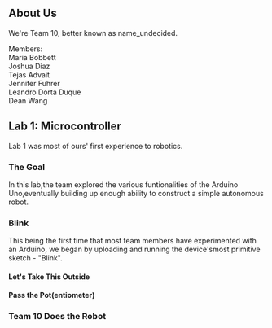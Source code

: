 ## About Us

We're Team 10, better known as name_undecided.


Members: <br>
Maria Bobbett <br>
Joshua Diaz <br>
Tejas Advait <br>
Jennifer Fuhrer <br>
Leandro Dorta Duque <br>
Dean Wang <br>

## Lab 1: Microcontroller
Lab 1 was most of ours' first experience to robotics.
### The Goal
In this lab,the team explored the various funtionalities of the Arduino Uno,eventually building up enough ability to construct a simple autonomous robot.

### Blink
This being the first time that most team members have experimented with an Arduino, we began by uploading and running the device'smost primitive sketch - "Blink".

#### Let's Take This Outside

#### Pass the Pot(entiometer)


###


### Team 10 Does the Robot